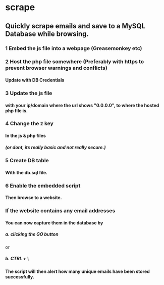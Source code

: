 # scrape
## Quickly scrape emails and save to a MySQL Database while browsing. 

### 1 Embed the js file into a webpage (Greasemonkey etc)

### 2 Host the php file somewhere (Preferably with https to prevent browser warnings and conflicts)
#### Update with DB Credentials

### 3 Update the js file 
#### with your ip/domain where the url shows "0.0.0.0", to where the hosted php file is.

### 4 Change the z key 
#### In the js & php files
##### (or dont, its really basic and not really secure.) 

### 5 Create DB table 
#### With the db.sql file.

### 6 Enable the embedded script
#### Then browse to a website.

### If the website contains any email addresses
#### You can now capture them in the database by
##### a. clicking the GO button
or
##### b. CTRL + \ 



#### The script will then alert how many unique emails have been stored successfully.
